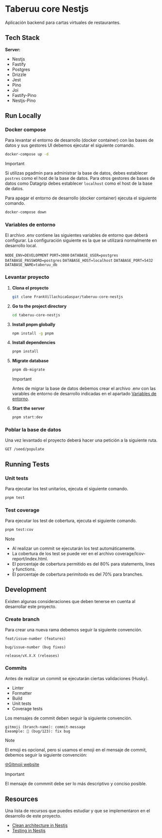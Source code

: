 # Taberuu core Nestjs

Aplicación backend para cartas virtuales de restaurantes.

## Tech Stack

**Server:**

- Nestjs
- Fastify
- Postgres
- Drizzle
- Jest
- Pino
- Joi
- Fastify-Pino
- Nestjs-Pino

## Run Locally

### Docker compose

Para levantar el entorno de desarrollo (docker container) con las bases de datos y sus gestores UI debemos ejecutar el
siguiente comando.

```bash
docker-compose up -d
```

> [!IMPORTANT]  
> Si utilizas pgadmin para administrar la base de datos, debes establecer `postres` como el host de la base de datos.
> Para otros gestores de bases de datos como Datagrip debes establecer `localhost` como el host de la base de datos.

Para apagar el entorno de desarrollo (docker container) ejecuta el siguiente comando.

```bash
docker-compose down
```

### Variables de entorno

El archivo .env contiene las siguientes variables de entorno que deberá configurar.
La configuración siguiente es la que se utilizará normalmente en desarrollo local.

`NODE_ENV=DEVELOPMENT`
`PORT=3000`
`DATABASE_USER=postgres`
`DATABASE_PASSWORD=postgres`
`DATABASE_HOST=localhost`
`DATABASE_PORT=5432`
`DATABASE_NAME=taberuu_db`

### Levantar proyecto

1. **Clona el proyecto**
    ```bash
    git clone FrankVillachicaGaspar/taberuu-core-nestjs
    ```

2. **Go to the project directory**
    ```bash
    cd taberuu-core-nestjs
    ```

3. **Install pnpm globally**
    ```bash
    npm install -g pnpm
    ```

4. **Install dependencies**
    ```bash
    pnpm install
    ```

5. **Migrate database**
    ```bash
    pnpm db-migrate
    ```
   > [!IMPORTANT]  
   > Antes de migrar la base de datos debemos crear el archivo .env con las varables de entorno de desarrollo indicadas
   en el apartado [Variables de entorno](#variables-de-entorno).

6. **Start the server**
    ```bash
    pnpm start:dev
    ```

### Poblar la base de datos

Una vez levantado el proyecto deberá hacer una petición a la siguiente ruta.

```text
GET /seed/populate
```

## Running Tests

### Unit tests

Para ejecutar los test unitarios, ejecuta el siguiente comando.

```bash
pnpm test
```

### Test coverage

Para ejecutar los test de cobertura, ejecuta el siguiente comando.

```bash
pnpm test:cov
```

> [!NOTE]
> - Al realizar un commit se ejecutarán los test automáticamente.
> - La cobertura de los test se puede ver en el archivo coverage/lcov-report/index.html.
> - El porcentaje de cobertura permitido es del 80% para statements, lines y functions.
> - El porcentaje de cobertura perimitodo es del 70% para branches.

## Development

Existen algunas consideraciones que deben tenerse en cuenta al desarrollar este proyecto.

### Create branch

Para crear una nueva rama debemos seguir la siguiente convención.

```plaintext
feat/issue-number (features)

bug/issue-number (bug fixes)

release/vX.X.X (releases)
```

### Commits

Antes de realizar un commit se ejecutarán ciertas validaciones (Husky).

- Linter
- Formatter
- Build
- Unit tests
- Coverage tests

Los mensajes de commit deben seguir la siguiente convención.

```plaintext
gitmoji (branch-name): commit-message
Exeample: 🐛 (bug/123): fix bug
```

> [!NOTE]  
> El emoji es opcional, pero si usamos el emoji en el mensaje de commit, debemos seguir la siguiente convención:
>
> [🌐Gitmoji website](https://gitmoji.dev/)

> [!IMPORTANT]  
> El mensaje de commmit debe ser lo más descriptivo y conciso posible.

## Resources

Una lista de recursos que puedes estudiar y que se implementaron en el desarrollo de este proyecto.

- [Clean architecture in Nestjs](https://www.youtube.com/watch?v=4_4p5Ojs5XA)
- [Testing in Nestjs](https://www.tomray.dev/nestjs-unit-testing)
